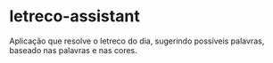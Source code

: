 # letreco-assistant

Aplicação que resolve o letreco do dia, sugerindo possíveis palavras, baseado nas palavras e nas cores.
